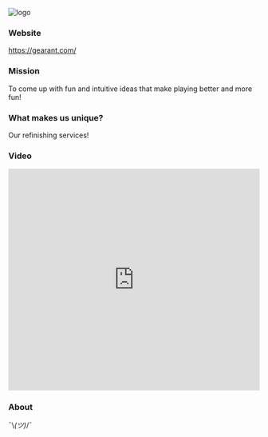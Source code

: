 ![logo](https://cdn.shopify.com/s/files/1/0512/4797/2528/files/Full_Logo_720x.png?v=1642468376)

### Website
https://gearant.com/

### Mission
To come up with fun and intuitive ideas that make playing better and more fun!

### What makes us unique?
Our refinishing services!

### Video
<iframe width="100%" height="444" src="https://www.youtube.com/embed/xFQQuOALbNk" title="YouTube video player" frameborder="0" allow="accelerometer; autoplay; clipboard-write; encrypted-media; gyroscope; picture-in-picture; web-share" allowfullscreen></iframe>

### About 
¯\\_(ツ)_/¯

